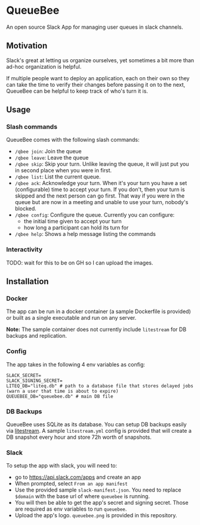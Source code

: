 # QueueBee

An open source Slack App for managing user queues in slack channels.

## Motivation

Slack's great at letting us organize ourselves, yet sometimes a bit more than ad-hoc organization is helpful.

If multiple people want to deploy an application, each on their own so they can take the time to verify their changes before passing it on to the next, QueueBee can be helpful to keep track of who's turn it is.

## Usage

### Slash commands

QueueBee comes with the following slash commands:

- `/qbee join`: Join the queue
- `/qbee leave`: Leave the queue
- `/qbee skip`: Skip your turn. Unlike leaving the queue, it will just put you in second place when you were in first.
- `/qbee list`: List the current queue.
- `/qbee ack`: Acknowledge your turn. When it's your turn you have a set (configurable) time to accept your turn. If you don't, then your turn is skipped and the next person can go first. That way if you were in the queue but are now in a meeting and unable to use your turn, nobody's blocked.
- `/qbee config`: Configure the queue. Currently you can configure:
    - the initial time given to accept your turn
    - how long a participant can hold its turn for
- `/qbee help`: Shows a help message listing the commands

### Interactivity

TODO: wait for this to be on GH so I can upload the images.

## Installation

### Docker

The app can be run in a docker container (a sample Dockerfile is provided) or built as a single executable and run on any server.

**Note:** The sample container does not currently include `litestream` for DB backups and replication.

### Config

The app takes in the following 4 env variables as config:

```env
SLACK_SECRET=
SLACK_SIGNING_SECRET=
LITEQ_DB="liteq.db" # path to a database file that stores delayed jobs (warn a user that time is about to expire)
QUEUEBEE_DB="queuebee.db" # main DB file
```

### DB Backups

QueueBee uses SQLite as its database. You can setup DB backups easily via [litestream](https://litestream.io/). A sample `litestream.yml` config is provided that will create a DB snapshot every hour and store 72h worth of snapshots.

### Slack

To setup the app with slack, you will need to:

- go to https://api.slack.com/apps and create an app
- When prompted, select `From an app manifest`
- Use the provided sample `slack-manifest.json`. You need to replace `$domain` with the base url of where `queuebee` is running.
- You will then be able to get the app's secret and signing secret. Those are required as env variables to run `queuebee`.
- Upload the app's logo. `queuebee.png` is provided in this repository.
